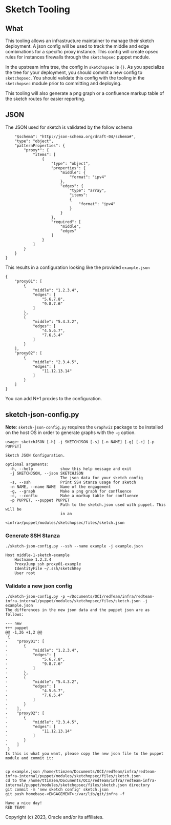 # Sketch Tooling

## What

This tooling allows an infrastructure maintainer to manage their sketch deployment. A json config will be used to track the middle and edge combinations for a specific proxy instance. This config will create opsec rules for instances firewalls through the `sketchopsec` puppet module.

In the upstream infra tree, the config in `sketchopsec` is `{}`. As you specialize the tree for your deployment, you should commit a new config to `sketchopsec`. You should validate this config with the tooling in the `sketchopsec` module prior to committing and deploying.

This tooling will also generate a png graph or a confluence markup table of the sketch routes for easier reporting.

## JSON

The JSON used for sketch is validated by the follow schema

```
    "$schema": "http://json-schema.org/draft-04/schema#",
    "type": "object",
    "patternProperties": {
        "proxy*": {
            "items": [
                {
                    "type": "object",
                    "properties": {
                        "middle": {
                            "format": "ipv4"
                        },
                        "edges": {
                            "type": "array",
                            "items":
                            {
                                "format": "ipv4"
                            }
                        }
                    },
                    "required": [
                        "middle",
                        "edges"
                    ]
                }
            ]
        }
    }
}
```

This results in a configuration looking like the provided `example.json`

```
{
    "proxy01": [
        {
            "middle": "1.2.3.4",
            "edges": [
                "5.6.7.8",
                "9.8.7.6"
            ]
        },
        {
            "middle": "5.4.3.2",
            "edges": [
                "4.5.6.7",
                "7.6.5.4"
            ]
        }
    ],
    "proxy02": [
        {
            "middle": "2.3.4.5",
            "edges": [
                "11.12.13.14"
            ]
        }
    ]
}
```

You can add N+1 proxies to the configuration.

## sketch-json-config.py

**Note**: `sketch-json-config.py` requires the `Graphviz` package to be installed on the host OS in order to generate graphs 
with the `-g` option.

```
usage: sketchJSON [-h] -j SKETCHJSON [-s] [-n NAME] [-g] [-c] [-p PUPPET]

Sketch JSON Configuration.

optional arguments:
  -h, --help            show this help message and exit
  -j SKETCHJSON, --json SKETCHJSON
                        The json data for your sketch config
  -s, --ssh             Print SSH Stanza usage for sketch
  -n NAME, --name NAME  Name of the engagement
  -g, --graph           Make a png graph for confluence
  -c, --conflu          Make a markup table for confluence
  -p PUPPET, --puppet PUPPET
                        Path to the sketch.json used with puppet. This will be
                        in an
                        <infra>/puppet/modules/sketchopsec/files/sketch.json
```

### Generate SSH Stanza

```
./sketch-json-config.py --ssh --name example -j example.json

Host middle-1-sketch-example
    Hostname 1.2.3.4
    ProxyJump ssh proxy01-example
    IdentityFile ~/.ssh/sketchKey
    User root
```

### Validate a new json config

```
./sketch-json-config.py -p ~/Documents/OCI/redTeam/infra/redteam-infra-internal/puppet/modules/sketchopsec/files/sketch.json -j example.json
The differences in the new json data and the puppet json are as follows:

--- new
+++ puppet
@@ -1,26 +1,2 @@
 {
-    "proxy01": [
-       {
-           "middle": "1.2.3.4",
-           "edges": [
-               "5.6.7.8",
-               "9.8.7.6"
-           ]
-       },
-       {
-           "middle": "5.4.3.2",
-           "edges": [
-               "4.5.6.7",
-               "7.6.5.4"
-           ]
-       }
-    ],
-    "proxy02": [
-       {
-           "middle": "2.3.4.5",
-           "edges": [
-               "11.12.13.14"
-           ]
-       }
-    ]
 }
Is this is what you want, please copy the new json file to the puppet module and commit it:


cp example.json /home/ttimzen/Documents/OCI/redTeam/infra/redteam-infra-internal/puppet/modules/sketchopsec/files/sketch.json
cd to the /home/ttimzen/Documents/OCI/redTeam/infra/redteam-infra-internal/puppet/modules/sketchopsec/files/sketch.json directory
git commit -m 'new sketch config' sketch.json
git push homebase-<ENGAGEMENT>:/var/lib/git/infra -f

Have a nice day!
RED TEAM!
```

Copyright (c) 2023, Oracle and/or its affiliates.
